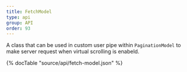 ```yaml
---
title: FetchModel
type: api
group: API
order: 93
---
```

A class that can be used in custom user pipe within `PaginationModel` to make server request when
virtual scrolling is enabeld.

{% docTable "source/api/fetch-model.json" %}


